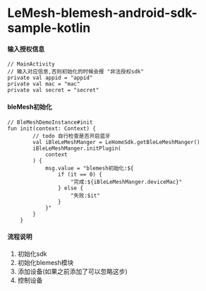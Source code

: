 # LeMesh-blemesh-android-sdk-sample-kotlin

#### 输入授权信息 

```
// MainActivity
// 输入对应信息,否则初始化的时候会报 "非法授权sdk"
private val appid = "appid"
private val mac = "mac"
private val secret = "secret"
```

#### bleMesh初始化

```
// BleMeshDemoInstance#init 
fun init(context: Context) {
        // todo 自行检查是否开启蓝牙
        val iBleLeMeshManger = LeHomeSdk.getBleLeMeshManger()
        iBleLeMeshManger.initPlugin(
            context
        ) {
            msg.value = "blemesh初始化:${
                if (it == 0) {
                    "完成:${iBleLeMeshManger.deviceMac}"
                } else {
                    "失败:$it"
                }
            }"
        }
    }
```

#### 流程说明

1. 初始化sdk
2. 初始化blemesh模块
3. 添加设备(如果之前添加了可以忽略这步)
4. 控制设备
